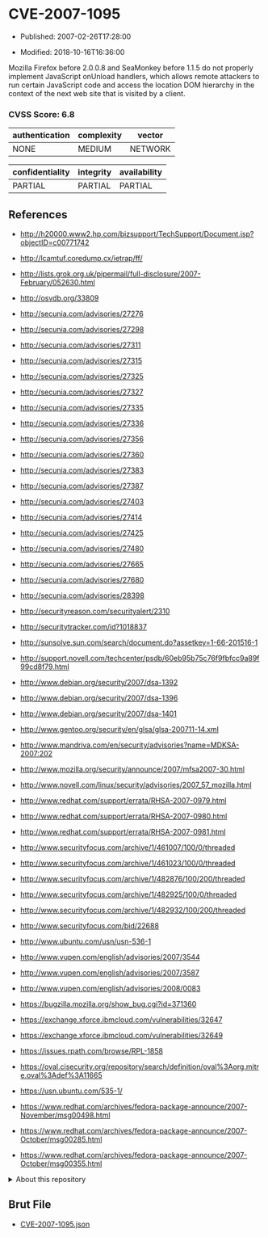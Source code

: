 # CVE-2007-1095

- Published: 2007-02-26T17:28:00

- Modified: 2018-10-16T16:36:00

Mozilla Firefox before 2.0.0.8 and SeaMonkey before 1.1.5 do not properly implement JavaScript onUnload handlers, which allows remote attackers to run certain JavaScript code and access the location DOM hierarchy in the context of the next web site that is visited by a client.

### CVSS Score: **6.8**

| authentication | complexity | vector |
| --- | --- | --- |
| NONE | MEDIUM | NETWORK |

| confidentiality | integrity | availability |
| --- | --- | --- |
| PARTIAL | PARTIAL | PARTIAL |

## References

* http://h20000.www2.hp.com/bizsupport/TechSupport/Document.jsp?objectID=c00771742

* http://lcamtuf.coredump.cx/ietrap/ff/

* http://lists.grok.org.uk/pipermail/full-disclosure/2007-February/052630.html

* http://osvdb.org/33809

* http://secunia.com/advisories/27276

* http://secunia.com/advisories/27298

* http://secunia.com/advisories/27311

* http://secunia.com/advisories/27315

* http://secunia.com/advisories/27325

* http://secunia.com/advisories/27327

* http://secunia.com/advisories/27335

* http://secunia.com/advisories/27336

* http://secunia.com/advisories/27356

* http://secunia.com/advisories/27360

* http://secunia.com/advisories/27383

* http://secunia.com/advisories/27387

* http://secunia.com/advisories/27403

* http://secunia.com/advisories/27414

* http://secunia.com/advisories/27425

* http://secunia.com/advisories/27480

* http://secunia.com/advisories/27665

* http://secunia.com/advisories/27680

* http://secunia.com/advisories/28398

* http://securityreason.com/securityalert/2310

* http://securitytracker.com/id?1018837

* http://sunsolve.sun.com/search/document.do?assetkey=1-66-201516-1

* http://support.novell.com/techcenter/psdb/60eb95b75c76f9fbfcc9a89f99cd8f79.html

* http://www.debian.org/security/2007/dsa-1392

* http://www.debian.org/security/2007/dsa-1396

* http://www.debian.org/security/2007/dsa-1401

* http://www.gentoo.org/security/en/glsa/glsa-200711-14.xml

* http://www.mandriva.com/en/security/advisories?name=MDKSA-2007:202

* http://www.mozilla.org/security/announce/2007/mfsa2007-30.html

* http://www.novell.com/linux/security/advisories/2007_57_mozilla.html

* http://www.redhat.com/support/errata/RHSA-2007-0979.html

* http://www.redhat.com/support/errata/RHSA-2007-0980.html

* http://www.redhat.com/support/errata/RHSA-2007-0981.html

* http://www.securityfocus.com/archive/1/461007/100/0/threaded

* http://www.securityfocus.com/archive/1/461023/100/0/threaded

* http://www.securityfocus.com/archive/1/482876/100/200/threaded

* http://www.securityfocus.com/archive/1/482925/100/0/threaded

* http://www.securityfocus.com/archive/1/482932/100/200/threaded

* http://www.securityfocus.com/bid/22688

* http://www.ubuntu.com/usn/usn-536-1

* http://www.vupen.com/english/advisories/2007/3544

* http://www.vupen.com/english/advisories/2007/3587

* http://www.vupen.com/english/advisories/2008/0083

* https://bugzilla.mozilla.org/show_bug.cgi?id=371360

* https://exchange.xforce.ibmcloud.com/vulnerabilities/32647

* https://exchange.xforce.ibmcloud.com/vulnerabilities/32649

* https://issues.rpath.com/browse/RPL-1858

* https://oval.cisecurity.org/repository/search/definition/oval%3Aorg.mitre.oval%3Adef%3A11665

* https://usn.ubuntu.com/535-1/

* https://www.redhat.com/archives/fedora-package-announce/2007-November/msg00498.html

* https://www.redhat.com/archives/fedora-package-announce/2007-October/msg00285.html

* https://www.redhat.com/archives/fedora-package-announce/2007-October/msg00355.html

<details>
<summary>About this repository</summary> 

  This repository is part of the project [Live Hack CVE](https://github.com/Live-Hack-CVE). Main website can be found [www.live-hack.org](https://www.live-hack.org) 
  
  Made by [Sn0wAlice](https://github.com/Sn0wAlice) for the people that care about security and need to have a feed of the latest CVEs. Hope you enjoy it, don't forget to star the repo and follow me on [Twitter](https://twitter.com/Sn0wAlice) and [Github](https://github.com/Sn0wAlice). And that is my [personnal website](https://www.alice-snow.me/)

  - [Home Page](https://github.com/Live-Hack-CVE)
  - [Framework](https://github.com/Live-Hack-CVE/cve-framework)
  - [CVE database](https://github.com/Live-Hack-CVE/full_database)
  - [Changelog](https://github.com/Live-Hack-CVE/Changelog)
</details>

## Brut File

* [CVE-2007-1095.json](https://raw.githubusercontent.com/Live-Hack-CVE/full_database/main/cves/2007/CVE-2007-1095.json)

